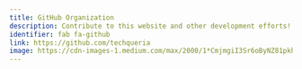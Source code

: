 ```yaml
---
title: GitHub Organization
description: Contribute to this website and other development efforts!
identifier: fab fa-github
link: https://github.com/techqueria
image: https://cdn-images-1.medium.com/max/2000/1*CmjmgiI3Sr6oByNZ81pkhQ.jpeg
---
```

